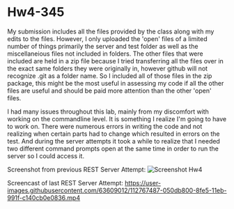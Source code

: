 # Hw4-345
 
My submission includes all the files provided by the class along with my edits to the files. However, I only uploaded the 'open' files of a limited number of things primarily the server and test folder as well as the miscellaneious files not included in folders. The other files that were included are held in a zip file because I tried transferring all the files over in the exact same folders they were originally in, however github will not recognize .git as a folder name. So I included all of those files in the zip package, this might be the most useful in assessing my code if all the other files are useful and should be paid more attention than the other 'open' files.

I had many issues throughout this lab, mainly from my discomfort with working on the commandline level. It is something I realize I'm going to have to work on. There were numerous errors in writing the code and not realizing when certain parts had to change which resulted in errors on the test. And during the server attempts it took a while to realize that I needed two different command prompts open at the same time in order to run the server so I could access it.

Screenshot from previous REST Server Attempt: ![Screenshot Hw4](https://user-images.githubusercontent.com/63609012/112767468-f4f5d880-8fe4-11eb-8e80-a9b3431785d4.PNG)

Screencast of last REST Server Attempt: 
https://user-images.githubusercontent.com/63609012/112767487-050db800-8fe5-11eb-991f-c140cb0e0836.mp4



